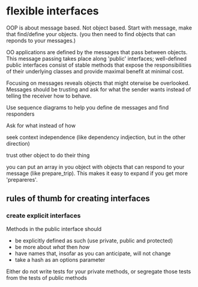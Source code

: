# flexible interfaces

OOP is about message based. Not object based. Start with message, make
that find/define your objects. (you then need to find objects that can
reponds to your messages.)

OO applications are defined by the messages that pass between objects.
This message passing takes place along 'public' interfaces; well-defined
public interfaces consist of stable methods that expose the responsibilities
of their underlying classes and provide maximal benefit at minimal cost.

Focusing on messages reveals objects that might oterwise be overlooked.
Messages should be trusting and ask for what the sender wants instead of
telling the receiver how to behave.

Use sequence diagrams to help you define de messages and find responders

Ask for what instead of how

seek context independence (like dependency indjection, but in the
other direction)

trust other object to do their thing

you can put an array in you object with objects that can respond to
your message (like prepare_trip). This makes it easy to expand if you get
more 'prepareres'.

## rules of thumb for creating interfaces
### create explicit interfaces
Methods in the public interface should
- be explicitly defined as such (use private, public and protected)
- be more about *what* then *how*
- have names that, insofar as you can anticipate, will not change
- take a hash as an options parameter

Either do not write tests for your private methods, or segregate those
tests from the tests of public methods